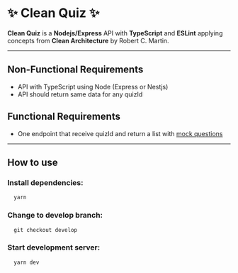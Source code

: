 # ✨ Clean Quiz ✨

**Clean Quiz** is a **Nodejs/Express** API with **TypeScript** and **ESLint** applying concepts from **Clean Architecture** by Robert C. Martin.

---

## Non-Functional Requirements

- API with TypeScript using Node (Express or Nestjs)
- API should return same data for any quizId

## Functional Requirements

- One endpoint that receive quizId and return a list with [mock questions](https://gist.githubusercontent.com/levismad/655fb5f6f6b11c4b603f1ae4e94e1632/raw/31473a7774bb0836dc3fc81aca9bfbd09b949d09/questions.json)

---

## How to use

### Install dependencies:

```shell
  yarn
```

### Change to develop branch:

```shell
  git checkout develop
```

### Start development server:

```shell
  yarn dev
```
